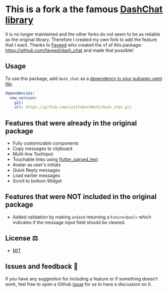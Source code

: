 # This is a fork a the famous [DashChat library](https://github.com/fayeed/dash_chat)
It is no longer maintained and the other forks do not seem to be as reliable as the original library.
Therefore I created my own fork to add the feature that I want.
Thanks to [Fayeed](https://github.com/fayeed) who created the v1 of this package: https://github.com/fayeed/dash_chat and made that possible!

## Usage

To use this package, add `dash_chat` as a [dependency in your pubspec.yaml file](https://flutter.io/platform-plugins/).
```yaml
dependencies:
  new_version:
    git:
    url: https://github.com/LostInDarkMath/dash_chat.git
```

## Features that were already in the original package
- Fully customizable components
- Copy messages to clipboard
- Multi-line TextInput
- Touchable links using [flutter_parsed_text](https://pub.dev/packages/flutter_parsed_text)
- Avatar as user's initials
- Quick Reply messages
- Load earlier messages
- Scroll to bottom Widget

## Features that were NOT included in the original package
- Added validation by making `onSend` returning a `Future<bool>` which indicates if the message input field should be cleared.

## License ⚖️

- [MIT](https://github.com/LostInDarkMath/dash_chat/blob/master/LICENSE)

## Issues and feedback 💭

If you have any suggestion for including a feature or if something doesn't work, feel free to open a Github [issue](https://github.com/LostInDarkMath/dash_chat/issues) for us to have a discussion on it.
